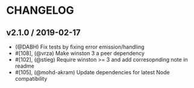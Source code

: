 # CHANGELOG

## v2.1.0 / 2019-02-17

- (@DABH) Fix tests by fixing error emission/handling
- #[108], (@vrza) Make winston 3 a peer dependency
- #[102], (@stieg) Require winston >= 3 and add corresopnding note in readme
- #[105], (@mohd-akram) Update dependencies for latest Node compatibility

